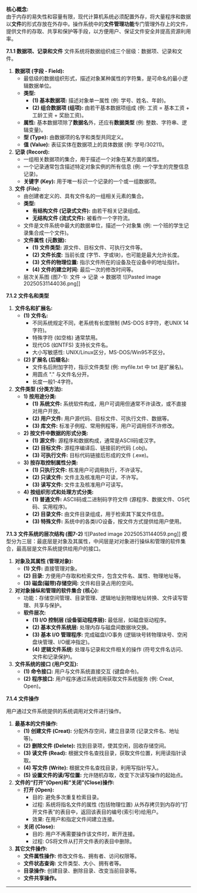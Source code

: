 
**核心概念:**  
由于内存的易失性和容量有限，现代计算机系统必须配置外存，将大量程序和数据以**文件**的形式存放在外存中。操作系统中的**文件管理功能**专门管理外存上的文件，提供文件的存取、共享和保护等手段，以方便用户、保证文件安全并提高资源利用率。

**7.1.1 数据项、记录和文件**
文件系统将数据组织成三个层级：数据项、记录和文件。
1. **数据项 (字段 - Field):**
    - 最低级的数据组织形式，描述对象某种属性的字符集，是可命名的最小逻辑数据单位。
    - **类型:**
        - **(1) 基本数据项:** 描述对象单一属性 (例: 学号、姓名、年龄)。
        - **(2) 组合数据项 (组项):** 由若干基本数据项组成 (例: 工资 = 基本工资 + 工龄工资 + 奖励工资)。
    - **属性:** 基本数据项除了**数据名**外，还应有**数据类型** (例: 整数、字符串、逻辑变量)。
    - **型 (Type):** 由数据项的名字和类型共同定义。
    - **值 (Value):** 表征实体在数据项上的具体数据 (例: 学号/30211)。
2. **记录 (Record):**
    - 一组相关数据项的集合，用于描述一个对象在某方面的属性。
    - 一个记录通常包含描述特定对象实例的所有信息 (例: 一个学生的完整信息记录)。
    - **关键字 (Key):** 用于唯一标识一个记录的一个或一组数据项。
3. **文件 (File):**
    - 由创建者定义的、具有文件名的一组相关元素的集合。    
    - **类型:**
        - **有结构文件 (记录式文件):** 由若干相关记录组成。
        - **无结构文件 (流式文件):** 被看作一个字符流。
    - 文件是文件系统中最大的数据单位，描述一个对象集 (例: 一个班的学生记录集合成一个文件)。
    - **文件属性 (元数据):**
        - **(1) 文件类型:** 源文件、目标文件、可执行文件等。
        - **(2) 文件长度:** 当前长度 (字节、字或块)，也可能是最大允许长度。
        - **(3) 文件的物理位置:** 指示文件所在的设备及在设备中的地址指针。
        - **(4) 文件的建立时间:** 最后一次的修改时间等。
    - 层次关系图 (图7-1): 文件 -> 记录 -> 数据项
        ![[Pasted image 20250531144036.png]]

**7.1.2 文件名和类型**
1. **文件名和扩展名:**
    - **(1) 文件名:**
        - 不同系统规定不同，老系统有长度限制 (MS-DOS 8字符，老UNIX 14字符)。
        - 特殊字符 (如空格) 通常禁用。
        - 现代OS (如NTFS) 支持长文件名。
        - 大小写敏感性: UNIX/Linux区分，MS-DOS/Win95不区分。
    - **(2) 扩展名 (后缀名):**
        - 文件名后附加字符，指示文件类型 (例: myfile.txt 中 txt 是扩展名)。
        - 用圆点 "." 与文件名分开。
        - 长度一般1-4字符。
2. **文件类型 (分类方法):**
    - **1) 按用途分类:**
        - **(1) 系统文件:** 系统软件构成，用户可调用但通常不许读改，或不直接对用户开放。
        - **(2) 用户文件:** 用户源代码、目标文件、可执行文件、数据等。
        - **(3) 库文件:** 标准子例程、常用例程等，用户可调用但不许修改。
    - **2) 按文件中数据的形式分类:**
        - **(1) 源文件:** 源程序和数据构成，通常是ASCII码或汉字。
        - **(2) 目标文件:** 源程序编译后、链接前的代码 (.obj)。
        - **(3) 可执行文件:** 目标代码链接后形成的文件 (.exe)。            
    - **3) 按存取控制属性分类:**
        - **(1) 只执行文件:** 核准用户可调用执行，不许读写。
        - **(2) 只读文件:** 文件主及核准用户可读，不许写。
        - **(3) 读写文件:** 文件主及核准用户可读写。
    - **4) 按组织形式和处理方式分类:**
        - **(1) 普通文件:** ASCII码或二进制码字符文件 (源程序、数据文件、OS代码、实用程序)。
        - **(2) 目录文件:** 由文件目录组成，用于检索其下属文件信息。
        - **(3) 特殊文件:** 系统中的各类I/O设备，按文件方式提供给用户使用。

**7.1.3 文件系统的层次结构 (图7-2)**
 ![[Pasted image 20250531144059.png]]
模型分为三层：最底层是对象及其属性，中间层是对对象进行操纵和管理的软件集合，最高层是文件系统提供给用户的接口。
1. **对象及其属性 (管理对象):**
    - **(1) 文件:** 直接管理对象。
    - **(2) 目录:** 方便用户存取和检索文件，包含文件名、属性、物理地址等。
    - **(3) 磁盘(磁带)存储空间:** 文件和目录占用的空间。
2. **对对象操纵和管理的软件集合 (核心):**
    - 功能：存储空间管理、目录管理、逻辑地址到物理地址转换、文件读写管理、共享与保护。
    - **软件层次:**
        - **(1) I/O 控制层 (设备驱动程序层):** 最低层，如磁盘驱动程序。
        - **(2) 基本文件系统层:** 处理内存与磁盘间数据块交换。
        - **(3) 基本 I/O 管理程序:** 完成磁盘I/O事务 (逻辑块号转物理块号、空闲盘块管理、I/O缓冲指定)。
        - **(4) 逻辑文件系统:** 处理与记录和文件相关的操作 (符号文件名访问、文件和记录保护)。
3. **文件系统的接口 (用户交互):**
    - **(1) 命令接口:** 用户与文件系统直接交互 (键盘命令)。
    - **(2) 程序接口:** 用户程序通过系统调用获取文件系统服务 (例: Creat, Open)。

**7.1.4 文件操作**

用户通过文件系统提供的系统调用对文件进行操作。
1. **最基本的文件操作:**
    - **(1) 创建文件 (Creat):** 分配外存空间，建立目录项 (记录文件名、地址等)。
    - **(2) 删除文件 (Delete):** 找到目录项，使其空闲，回收存储空间。
    - **(3) 读文件 (Read):** 根据文件名查找目录，获取文件位置，利用读指针读取。
    - **(4) 写文件 (Write):** 根据文件名查找目录，利用写指针写入。
    - **(5) 设置文件的读/写位置:** 允许随机存取，改变下次读写操作的起始点。
2. **文件的“打开”(Open)和“关闭”(Close)操作:**
    - **打开 (Open):**
        - 目的: 避免多次重复检索目录。
        - 过程: 系统将指名文件的属性 (包括物理位置) 从外存拷贝到内存的“打开文件表”的表目中，返回该表目的编号(索引号)给用户。
        - 效果: 在用户和指定文件间建立连接。
    - **关闭 (Close):**
        - 目的: 用户不再需要操作该文件时，断开连接。
        - 过程: OS将文件从打开文件表的表目中删除。
3. **其它文件操作:**
    - **文件属性操作:** 修改文件名、拥有者、访问权限等。
    - **文件状态查询:** 文件类型、大小、拥有者等。
    - **目录操作:** 创建目录、删除目录、改变当前目录等。
    - **文件共享操作。**


---

